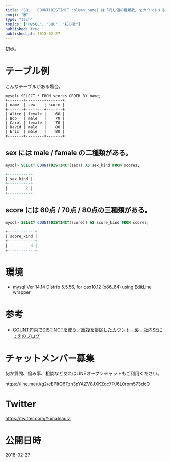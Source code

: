 ```yaml
---
title: "SQL | COUNT(DISTINCT column_name) は「同じ値の種類数」をカウントする"
emoji: "🖥"
type: "tech"
topics: ["MySQL", "SQL", "初心者"]
published: true
published_at: 2018-02-27
---
```


初歩。

# テーブル例

こんなテーブルがある場合。


```
mysql> SELECT * FROM scores ORDER BY name;
+-------+--------+-------+
| name  | sex    | score |
+-------+--------+-------+
| Alice | female |    60 |
| Bob   | male   |    70 |
| Carol | female |    70 |
| David | male   |    80 |
| Eric  | male   |    80 |
+-------+--------+-------+
```

## sex には male / famale の二種類がある。

```sql
mysql> SELECT COUNT(DISTINCT(sex)) AS sex_kind FROM scores;

+----------+
| sex_kind |
+----------+
|        2 |
+----------+
```

## score には 60点 / 70点 / 80点の三種類がある。

```sql
mysql> SELECT COUNT(DISTINCT(score)) AS score_kind FROM scores;

+------------+
| score_kind |
+------------+
|          3 |
+------------+
```

# 環境

- mysql  Ver 14.14 Distrib 5.5.56, for osx10.12 (x86_64) using  EditLine wrapper

# 参考

- [COUNT句内でDISTINCTを使う／重複を排除したカウント - 裏・社内SEにょえのブログ](http://d.hatena.ne.jp/nyoe3/20100313/1268468670)








<!-- Update From Qiita API -->

# チャットメンバー募集


何か質問、悩み事、相談などあればLINEオープンチャットもご利用ください。

https://line.me/ti/g2/eEPltQ6Tzh3pYAZV8JXKZqc7PJ6L0rpm573dcQ





# Twitter


https://twitter.com/YumaInaura


<!-- Update From Qiita API -->



# 公開日時

2018-02-27
